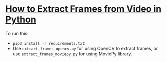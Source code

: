 # [How to Extract Frames from Video in Python]()
To run this:
- `pip3 install -r requirements.txt`
- Use `extract_frames_opencv.py` for using OpenCV to extract frames, or use `extract_frames_moviepy.py` for using MoviePy library.